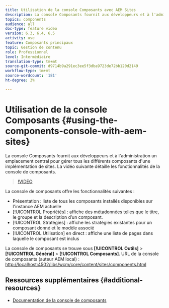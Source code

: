 ```yaml
---
title: Utilisation de la console Composants avec AEM Sites
description: La console Composants fournit aux développeurs et à l'administration un emplacement central pour gérer tous les différents composants d'une implémentation de sites. La vidéo suivante détaille les fonctionnalités de la console de composants.
topics: components
audience: all
doc-type: feature video
version: 6.3, 6.4, 6.5
activity: use
feature: Composants principaux
topic: Gestion de contenu
role: Professionnel
level: Intermédiaire
translation-type: tm+mt
source-git-commit: d9714b9a291ec3ee5f3dba9723de72bb120d2149
workflow-type: tm+mt
source-wordcount: '181'
ht-degree: 3%

---
```



# Utilisation de la console Composants {#using-the-components-console-with-aem-sites}

La console Composants fournit aux développeurs et à l&#39;administration un emplacement central pour gérer tous les différents composants d&#39;une implémentation de sites. La vidéo suivante détaille les fonctionnalités de la console de composants.

>[!VIDEO](https://video.tv.adobe.com/v/17417/?quality=9&learn=on)

La console de composants offre les fonctionnalités suivantes :

* Présentation : liste de tous les composants installés disponibles sur l&#39;instance AEM actuelle
* [!UICONTROL Propriétés] : affiche des métadonnées telles que le titre, le groupe et la description d’un composant.
* [!UICONTROL Stratégies] : affiche les stratégies existantes pour un composant donné et le modèle associé
* [!UICONTROL Utilisation] en direct : affiche une liste de pages dans laquelle le composant est inclus

La console de composants se trouve sous **[!UICONTROL Outils]** > **[!UICONTROL Général]** > **[!UICONTROL Composants]**.
URL de la console de composants (auteur AEM local) : [http://localhost:4502/libs/wcm/core/content/sites/components.html](http://localhost:4502/libs/wcm/core/content/sites/components.html)

## Ressources supplémentaires {#additional-resources}

* [Documentation de la console de composants](https://helpx.adobe.com/experience-manager/6-5/sites/authoring/using/default-components-console.html)

